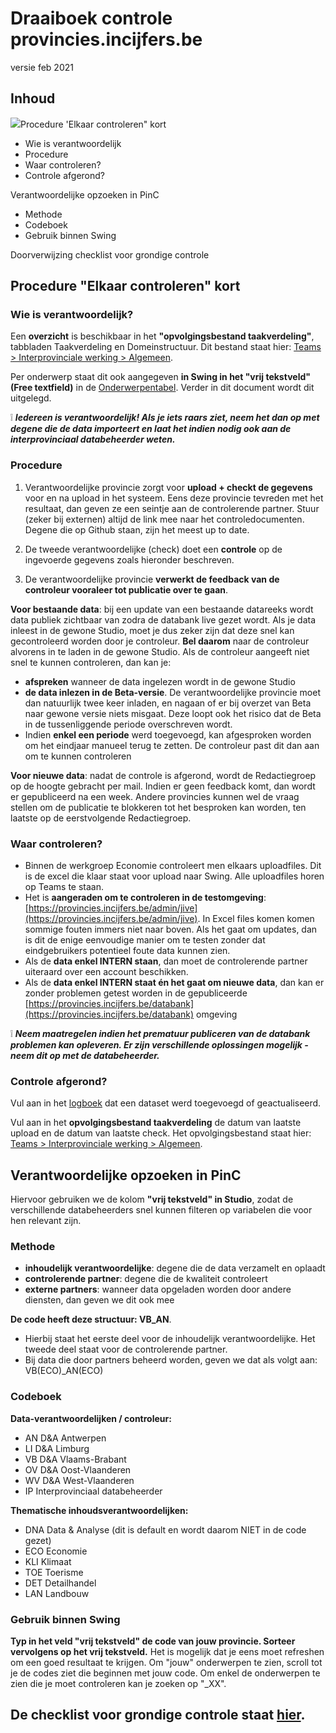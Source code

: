 
# Draaiboek controle provincies.incijfers.be

versie feb 2021

## Inhoud

![](RackMultipart20210428-4-22qu8e_html_babe4c2c4e607169.jpg)Procedure &#39;Elkaar controleren&quot; kort

- Wie is verantwoordelijk
- Procedure
- Waar controleren?
- Controle afgerond?

Verantwoordelijke opzoeken in PinC

- Methode
- Codeboek
- Gebruik binnen Swing

Doorverwijzing checklist voor grondige controle

## Procedure &quot;Elkaar controleren&quot; kort

### Wie is verantwoordelijk?

Een **overzicht** is beschikbaar in het **&quot;opvolgingsbestand taakverdeling&quot;**, tabbladen Taakverdeling en Domeinstructuur. Dit bestand staat hier: [Teams > Interprovinciale werking > Algemeen](https://teams.microsoft.com/l/file/42D8BF76-DF8F-4518-8606-C57E70B64310?tenantId=abeeed50-ea7b-4008-b0e5-d27f624bf85e&amp;fileType=xlsx&amp;objectUrl=https%3A%2F%2Fvlbr.sharepoint.com%2Fteams%2FDA-Interprovincialewerking%2FGedeelde%20documenten%2FGeneral%2FOpvolgingsbestand%20taakverdeling.xlsx&amp;baseUrl=https%3A%2F%2Fvlbr.sharepoint.com%2Fteams%2FDA-Interprovincialewerking&amp;serviceName=teams&amp;threadId=19:c4098e9ac4e540f99d6f626ed467eaa0@thread.tacv2&amp;groupId=affb505a-9c02-40a9-a491-9b2e3ac774a6).

Per onderwerp staat dit ook aangegeven **in Swing in het &quot;vrij tekstveld&quot; (Free textfield)** in de [Onderwerpentabel](https://provincies.incijfers.be/Admin/Studio/Table?tableName=Variable). Verder in dit document wordt dit uitgelegd.

❕ ***Iedereen is verantwoordelijk! Als je iets raars ziet, neem het dan op met degene die de data importeert en laat het indien nodig ook aan de interprovinciaal databeheerder weten.***

### Procedure

1. Verantwoordelijke provincie zorgt voor **upload + checkt de gegevens** voor en na upload in het systeem. Eens deze provincie tevreden met het resultaat, dan geven ze een seintje aan de controlerende partner. Stuur (zeker bij externen) altijd de link mee naar het controledocumenten. Degene die op Github staan, zijn het meest up to date. 

2. De tweede verantwoordelijke (check) doet een **controle** op de ingevoerde gegevens zoals hieronder beschreven.

3. De verantwoordelijke provincie **verwerkt de feedback van de controleur vooraleer tot publicatie over te gaan**.

**Voor bestaande data**: bij een update van een bestaande datareeks wordt data publiek zichtbaar van zodra de databank live gezet wordt. Als je data inleest in de gewone Studio, moet je dus zeker zijn dat deze snel kan gecontroleerd worden door je controleur. **Bel daarom** naar de controleur alvorens in te laden in de gewone Studio. Als de controleur aangeeft niet snel te kunnen controleren, dan kan je:

- **afspreken** wanneer de data ingelezen wordt in de gewone Studio
- **de data inlezen in de Beta-versie**. De verantwoordelijke provincie moet dan natuurlijk twee keer inladen, en nagaan of er bij overzet van Beta naar gewone versie niets misgaat. Deze loopt ook het risico dat de Beta in de tussenliggende periode overschreven wordt.
- Indien **enkel een periode** werd toegevoegd, kan afgesproken worden om het eindjaar manueel terug te zetten. De controleur past dit dan aan om te kunnen controleren

**Voor nieuwe data**: nadat de controle is afgerond, wordt de Redactiegroep op de hoogte gebracht per mail. Indien er geen feedback komt, dan wordt er gepubliceerd na een week. Andere provincies kunnen wel de vraag stellen om de publicatie te blokkeren tot het besproken kan worden, ten laatste op de eerstvolgende Redactiegroep.

### Waar controleren?

- Binnen de werkgroep Economie controleert men elkaars uploadfiles. Dit is de excel die klaar staat voor upload naar Swing. Alle uploadfiles horen op Teams te staan.
- Het is **aangeraden om te controleren in de testomgeving**: [https://provincies.incijfers.be/admin/jive](https://provincies.incijfers.be/admin/jive). In Excel files komen komen sommige fouten immers niet naar boven. Als het gaat om updates, dan is dit de enige eenvoudige manier om te testen zonder dat eindgebruikers potentieel foute data kunnen zien.
- Als de **data enkel INTERN staan**, dan moet de controlerende partner uiteraard over een account beschikken.
- Als de **data enkel INTERN staat én het gaat om nieuwe data**, dan kan er zonder problemen getest worden in de gepubliceerde [https://provincies.incijfers.be/databank](https://provincies.incijfers.be/databank) omgeving

❕ ***Neem maatregelen indien het prematuur publiceren van de databank problemen kan opleveren. Er zijn verschillende oplossingen mogelijk - neem dit op met de databeheerder.***

### Controle afgerond?

Vul aan in het [logboek](https://provincies.incijfers.be/admin/jive/Report/Edit/logboek) dat een dataset werd toegevoegd of geactualiseerd.

Vul aan in het **opvolgingsbestand taakverdeling** de datum van laatste upload en de datum van laatste check. Het opvolgingsbestand staat hier: [Teams > Interprovinciale werking > Algemeen](https://teams.microsoft.com/l/file/42D8BF76-DF8F-4518-8606-C57E70B64310?tenantId=abeeed50-ea7b-4008-b0e5-d27f624bf85e&amp;fileType=xlsx&amp;objectUrl=https%3A%2F%2Fvlbr.sharepoint.com%2Fteams%2FDA-Interprovincialewerking%2FGedeelde%20documenten%2FGeneral%2FOpvolgingsbestand%20taakverdeling.xlsx&amp;baseUrl=https%3A%2F%2Fvlbr.sharepoint.com%2Fteams%2FDA-Interprovincialewerking&amp;serviceName=teams&amp;threadId=19:c4098e9ac4e540f99d6f626ed467eaa0@thread.tacv2&amp;groupId=affb505a-9c02-40a9-a491-9b2e3ac774a6).

## Verantwoordelijke opzoeken in PinC

Hiervoor gebruiken we de kolom **&quot;vrij tekstveld&quot; in Studio**, zodat de verschillende databeheerders snel kunnen filteren op variabelen die voor hen relevant zijn.

### Methode

- **inhoudelijk verantwoordelijke**: degene die de data verzamelt en oplaadt
- **controlerende partner**: degene die de kwaliteit controleert
- **externe partners**: wanneer data opgeladen worden door andere diensten, dan geven we dit ook mee

**De code heeft deze structuur: VB\_AN**. 
- Hierbij staat het eerste deel voor de inhoudelijk verantwoordelijke. Het tweede deel staat voor de controlerende partner.
- Bij data die door partners beheerd worden, geven we dat als volgt aan: VB(ECO)\_AN(ECO)

### Codeboek

**Data-verantwoordelijken / controleur:**

- AN D&amp;A Antwerpen
- LI D&amp;A Limburg
- VB D&amp;A Vlaams-Brabant
- OV D&amp;A Oost-Vlaanderen
- WV D&amp;A West-Vlaanderen
- IP Interprovinciaal databeheerder

**Thematische inhoudsverantwoordelijken:**

- DNA Data &amp; Analyse (dit is default en wordt daarom NIET in de code gezet)
- ECO Economie
- KLI Klimaat
- TOE Toerisme
- DET Detailhandel
- LAN Landbouw


### Gebruik binnen Swing

**Typ in het veld &quot;vrij tekstveld&quot; de code van jouw provincie. Sorteer vervolgens op het vrij tekstveld.** Het is mogelijk dat je eens moet refreshen om een goed resultaat te krijgen. Om &quot;jouw&quot; onderwerpen te zien, scroll tot je de codes ziet die beginnen met jouw code. Om enkel de onderwerpen te zien die je moet controleren kan je zoeken op &quot;\_XX&quot;.

## De checklist voor grondige controle staat [hier](https://github.com/provinciesincijfers/JiveDocumentation/blob/master/09.%20Controle/Checklist%20grondige%20controle%20databank.docx).
